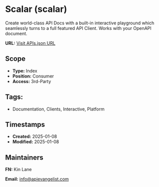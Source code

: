 # Scalar (scalar)
Create world-class API Docs with a built-in interactive playground which seamlessly turns to a full featured API Client.  Works with your OpenAPI document.

**URL:** [Visit APIs.json URL](https://raw.githubusercontent.com/api-evangelist/scalar/refs/heads/main/apis.yml)

## Scope

- **Type:** Index 
- **Position:** Consumer 
- **Access:** 3rd-Party 

## Tags:

 - Documentation, Clients, Interactive, Platform

## Timestamps

- **Created:** 2025-01-08 
- **Modified:** 2025-01-08 

## Maintainers

**FN:** Kin Lane

**Email:** info@apievangelist.com


